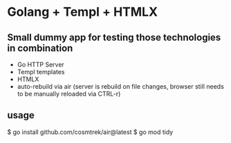 # Golang + Templ + HTMLX

## Small dummy app for testing those technologies in combination

- Go HTTP Server
- Templ templates
- HTMLX
- auto-rebuild via air (server is rebuild on file changes,
  browser still needs to be manually reloaded via CTRL-r)

## usage

$ go install github.com/cosmtrek/air@latest
$ go mod tidy
